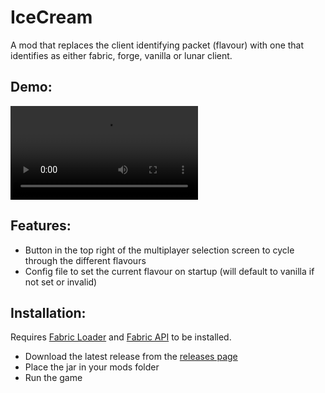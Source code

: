 IceCream
================
A mod that replaces the client identifying packet (flavour) with one that identifies as either fabric, forge, vanilla or lunar client.

## Demo:
![IceCream.webm](https://user-images.githubusercontent.com/18416784/219499767-a986f360-7422-42d0-8f24-e4b7c5e64922.webm)


## Features:
- Button in the top right of the multiplayer selection screen to cycle through the different flavours
- Config file to set the current flavour on startup (will default to vanilla if not set or invalid)

## Installation:
Requires [Fabric Loader](https://fabricmc.net/use/) and [Fabric API](https://www.curseforge.com/minecraft/mc-mods/fabric-api) to be installed.
- Download the latest release from the [releases page](https://github.com/Benjamin-Norton/IceCream/releases)
- Place the jar in your mods folder
- Run the game
